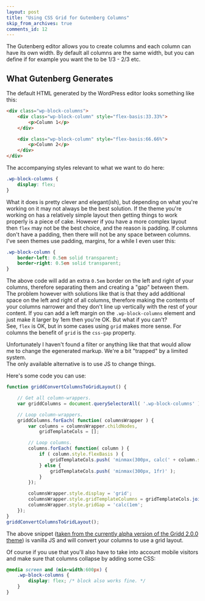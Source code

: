 ```yaml
---
layout: post
title: "Using CSS Grid for Gutenberg Columns"
skip_from_archives: true
comments_id: 12
---
```


The Gutenberg editor allows you to create columns and each column can have its own width. By default all columns are the same width, but you can define if for example you want the to be 1/3 - 2/3 etc.

## What Gutenberg Generates

The default HTML generated by the WordPress editor looks something like this:

```html
<div class="wp-block-columns">
    <div class="wp-block-column" style="flex-basis:33.33%">
        <p>Column 1</p>
    </div>

    <div class="wp-block-column" style="flex-basis:66.66%">
        <p>Column 2</p>
    </div>
</div>
```

The accompanying styles relevant to what we want to do here:

```css
.wp-block-columns {
    display: flex;
}
```

What it does is pretty clever and elegant(ish), but depending on what you're working on it may not always be the best solution. If the theme you're working on has a relatively simple layout then getting things to work properly is a piece of cake. However if you have a more complex layout then `flex` may not be the best choice, and the reason is padding. If columns don't have a padding, then there will not be any space between columns. I've seen themes use padding, margins, for a while I even user this:

```css
.wp-block-column {
    border-left: 0.5em solid transparent;
    border-right: 0.5em solid transparent;
}
```
The above code will add an extra `0.5em` border on the left and right of your columns, therefore separating them and creating a "gap" between them. The problem however with solutions like that is that they add additional space on the left and right of all columns, therefore making the contents of your columns narrower and they don't line up vertically with the rest of your content. If you can add a left margin on the `.wp-block-columns` element and just make it larger by 1em then you're OK. But what if you can't?  
See, `flex` is OK, but in some cases using `grid` makes more sense. For columns the benefit of `grid` is the `css-gap` property.

Unfortunately I haven't found a filter or anything like that that would allow me to change the egenerated markup. We're a bit "trapped" by a limited system.  
The only available alternative is to use JS to change things.

Here's some code you can use:

```js
function griddConvertColumnsToGridLayout() {

    // Get all column-wrappers.
	var griddColumns = document.querySelectorAll( '.wp-block-columns' );

    // Loop column-wrappers.
	griddColumns.forEach( function( columnsWrapper ) {
		var columns = columnsWrapper.childNodes,
			gridTemplateCols = [];

        // Loop columns.
		columns.forEach( function( column ) {
			if ( column.style.flexBasis ) {
				gridTemplateCols.push( 'minmax(300px, calc(' + column.style.flexBasis + ' - 0.5em))'  );
			} else {
				gridTemplateCols.push( 'minmax(300px, 1fr)' );
			}
		});

		columnsWrapper.style.display = 'grid';
		columnsWrapper.style.gridTemplateColumns = gridTemplateCols.join( ' ' );
		columnsWrapper.style.gridGap = 'calc(1em';
	});
}
griddConvertColumnsToGridLayout();
```

The above snippet ([taken from the currently alpha version of the Gridd 2.0.0 theme](https://github.com/wplemon/gridd/blob/92fb296378481d17afd8a0e430414d4661ae7afb/assets/js/convert-columns-to-grid.js)) is vanilla JS and will convert your columns to use a grid layout.

Of course if you use that you'll also have to take into account mobile visitors and make sure that columns collapse by adding some CSS:

```css
@media screen and (min-width:600px) {
    .wp-block-columns {
        display: flex; /* block also works fine. */
    }
}
```

